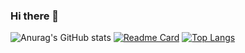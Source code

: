 ### Hi there 👋

<!--
**laddzhao/laddzhao** is a ✨ _special_ ✨ repository because its `README.md` (this file) appears on your GitHub profile.

Here are some ideas to get you started:

- 🔭 I’m currently working on ...
- 🌱 I’m currently learning ...
- 👯 I’m looking to collaborate on ...
- 🤔 I’m looking for help with ...
- 💬 Ask me about ...
- 📫 How to reach me: ...
- 😄 Pronouns: ...
- ⚡ Fun fact: ...
-->

![Anurag's GitHub stats](https://github-readme-stats.vercel.app/api?username=laddzhao&show_icons=true&theme=flag-india)
[![Readme Card](https://github-readme-stats.vercel.app/api/pin/?username=laddzhao&repo=laddzhao.github.io)](https://github.com/laddzhao/laddzhao.github.io)
[![Top Langs](https://github-readme-stats.vercel.app/api/top-langs/?username=laddzhao&layout=compact)](https://github.com/anuraghazra/github-readme-stats)
